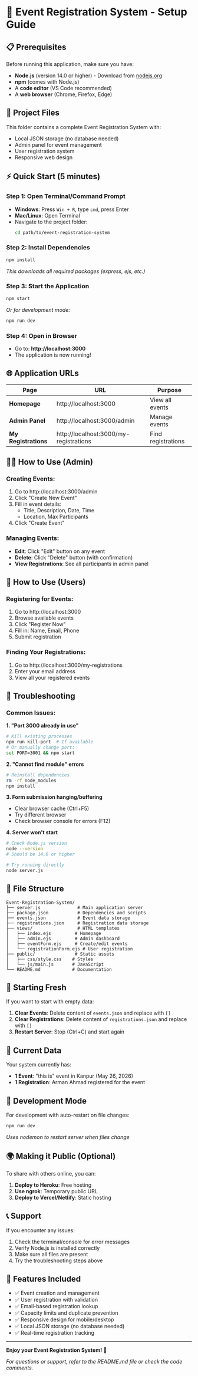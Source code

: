 # 🚀 Event Registration System - Setup Guide

## 📋 Prerequisites

Before running this application, make sure you have:

- **Node.js** (version 14.0 or higher) - Download from [nodejs.org](https://nodejs.org/)
- **npm** (comes with Node.js)
- A **code editor** (VS Code recommended)
- A **web browser** (Chrome, Firefox, Edge)

## 📁 Project Files

This folder contains a complete Event Registration System with:

- Local JSON storage (no database needed)
- Admin panel for event management
- User registration system
- Responsive web design

## ⚡ Quick Start (5 minutes)

### Step 1: Open Terminal/Command Prompt

- **Windows**: Press `Win + R`, type `cmd`, press Enter
- **Mac/Linux**: Open Terminal
- Navigate to the project folder:
  ```bash
  cd path/to/event-registration-system
  ```

### Step 2: Install Dependencies

```bash
npm install
```

_This downloads all required packages (express, ejs, etc.)_

### Step 3: Start the Application

```bash
npm start
```

_Or for development mode:_

```bash
npm run dev
```

### Step 4: Open in Browser

- Go to: **http://localhost:3000**
- The application is now running!

## 🌐 Application URLs

| Page                 | URL                                    | Purpose            |
| -------------------- | -------------------------------------- | ------------------ |
| **Homepage**         | http://localhost:3000                  | View all events    |
| **Admin Panel**      | http://localhost:3000/admin            | Manage events      |
| **My Registrations** | http://localhost:3000/my-registrations | Find registrations |

## 👨‍💼 How to Use (Admin)

### Creating Events:

1. Go to http://localhost:3000/admin
2. Click "Create New Event"
3. Fill in event details:
   - Title, Description, Date, Time
   - Location, Max Participants
4. Click "Create Event"

### Managing Events:

- **Edit**: Click "Edit" button on any event
- **Delete**: Click "Delete" button (with confirmation)
- **View Registrations**: See all participants in admin panel

## 👥 How to Use (Users)

### Registering for Events:

1. Go to http://localhost:3000
2. Browse available events
3. Click "Register Now"
4. Fill in: Name, Email, Phone
5. Submit registration

### Finding Your Registrations:

1. Go to http://localhost:3000/my-registrations
2. Enter your email address
3. View all your registered events

## 🔧 Troubleshooting

### Common Issues:

**1. "Port 3000 already in use"**

```bash
# Kill existing processes
npm run kill-port  # If available
# Or manually change port:
set PORT=3001 && npm start
```

**2. "Cannot find module" errors**

```bash
# Reinstall dependencies
rm -rf node_modules
npm install
```

**3. Form submission hanging/buffering**

- Clear browser cache (Ctrl+F5)
- Try different browser
- Check browser console for errors (F12)

**4. Server won't start**

```bash
# Check Node.js version
node --version
# Should be 14.0 or higher

# Try running directly
node server.js
```

## 📂 File Structure

```
Event-Registration-System/
├── server.js              # Main application server
├── package.json           # Dependencies and scripts
├── events.json            # Event data storage
├── registrations.json     # Registration data storage
├── views/                 # HTML templates
│   ├── index.ejs         # Homepage
│   ├── admin.ejs         # Admin dashboard
│   ├── eventForm.ejs     # Create/edit events
│   └── registrationForm.ejs # User registration
├── public/               # Static assets
│   ├── css/style.css    # Styles
│   └── js/main.js       # JavaScript
└── README.md            # Documentation
```

## 🔄 Starting Fresh

If you want to start with empty data:

1. **Clear Events**: Delete content of `events.json` and replace with `[]`
2. **Clear Registrations**: Delete content of `registrations.json` and replace with `[]`
3. **Restart Server**: Stop (Ctrl+C) and start again

## 📝 Current Data

Your system currently has:

- **1 Event**: "this is" event in Kanpur (May 26, 2026)
- **1 Registration**: Arman Ahmad registered for the event

## 🚀 Development Mode

For development with auto-restart on file changes:

```bash
npm run dev
```

_Uses nodemon to restart server when files change_

## 🌍 Making it Public (Optional)

To share with others online, you can:

1. **Deploy to Heroku**: Free hosting
2. **Use ngrok**: Temporary public URL
3. **Deploy to Vercel/Netlify**: Static hosting

## 📞 Support

If you encounter any issues:

1. Check the terminal/console for error messages
2. Verify Node.js is installed correctly
3. Make sure all files are present
4. Try the troubleshooting steps above

## 🎯 Features Included

- ✅ Event creation and management
- ✅ User registration with validation
- ✅ Email-based registration lookup
- ✅ Capacity limits and duplicate prevention
- ✅ Responsive design for mobile/desktop
- ✅ Local JSON storage (no database needed)
- ✅ Real-time registration tracking

---

**Enjoy your Event Registration System!** 🎉

_For questions or support, refer to the README.md file or check the code comments._
